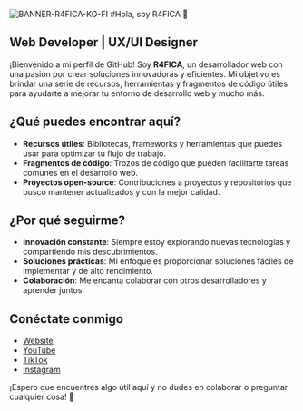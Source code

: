 ![BANNER-R4FICA-KO-FI](https://github.com/user-attachments/assets/3bd66ff5-6ac8-43d2-bf27-347f1b55c2cd)
#Hola, soy R4FICA 👋

## Web Developer | UX/UI Designer

¡Bienvenido a mi perfil de GitHub! Soy **R4FICA**, un desarrollador web con una pasión por crear soluciones innovadoras y eficientes. Mi objetivo es brindar una serie de recursos, herramientas y fragmentos de código útiles para ayudarte a mejorar tu entorno de desarrollo web y mucho más.

## ¿Qué puedes encontrar aquí?

- **Recursos útiles**: Bibliotecas, frameworks y herramientas que puedes usar para optimizar tu flujo de trabajo.
- **Fragmentos de código**: Trozos de código que pueden facilitarte tareas comunes en el desarrollo web.
- **Proyectos open-source**: Contribuciones a proyectos y repositorios que busco mantener actualizados y con la mejor calidad.

## ¿Por qué seguirme?

- **Innovación constante**: Siempre estoy explorando nuevas tecnologías y compartiendo mis descubrimientos.
- **Soluciones prácticas**: Mi enfoque es proporcionar soluciones fáciles de implementar y de alto rendimiento.
- **Colaboración**: Me encanta colaborar con otros desarrolladores y aprender juntos.

## Conéctate conmigo

- [Website](https://r4fica.com)
- [YouTube](https://www.youtube.com/@R4FICA)
- [TikTok](https://www.tiktok.com/@r4fica)
- [Instagram](https://www.instagram.com/r4fica/)

¡Espero que encuentres algo útil aquí y no dudes en colaborar o preguntar cualquier cosa! 🚀

